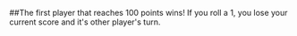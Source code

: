 ##The first player that reaches 100 points wins! If you roll a 1, you lose your current score and it's other player's turn.
